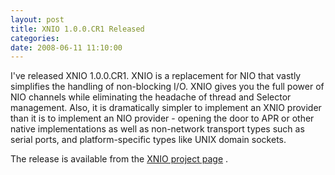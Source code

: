 ```yaml
---
layout: post
title: XNIO 1.0.0.CR1 Released
categories: 
date: 2008-06-11 11:10:00
---
```

 I've released XNIO 1.0.0.CR1. XNIO is a replacement for NIO that vastly simplifies the handling of non-blocking I/O. XNIO gives you the full power of NIO channels while eliminating the headache of thread and Selector management. Also, it is dramatically simpler to implement an XNIO provider than it is to implement an NIO provider - opening the door to APR or other native implementations as well as non-network transport types such as serial ports, and platform-specific types like UNIX domain sockets.

The release is available from the [XNIO project page](http://www.jboss.org/xnio/ "") .